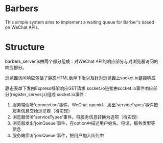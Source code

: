 # Barbers
This simple system aims to implement a waiting queue for Barber's based on WeChat APIs.

# Structure
barbers_server.js由两个部分组成：对WeChat API的响应部分与对浏览器访问的响应部分。

浏览器访问响应包括了静态HTML表单下发以及针对浏览器上socket.io链接响应

静态表单下发由Express框架响应GET请求
socket.io链接由socket.io事件响应部分(register_server.js)组成
socket.io事件：
1. 服务端侦听'connection'事件，WeChat openid，发出'serviceTypes'事件把服务信息交给浏览器（待实现）
2. 浏览器侦听'serviceTypes'事件，将服务信息转换为选项（待实现）
3. 浏览器发出'joinQueue'事件，在option中描述用户姓名，电话，服务类型等信息
4. 服务端侦听'joinQueue'事件，把用户加入队列中
